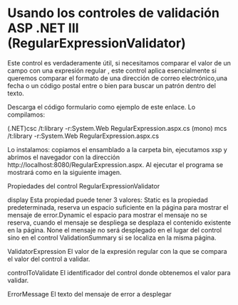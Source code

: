 # Usando los controles de validación ASP .NET III (RegularExpressionValidator)

Este control es verdaderamente útil, si necesitamos comparar el valor de un campo con una expresión regular , este control aplica esencialmente si queremos comparar el formato de una dirección de correo electrónico,una fecha o un código postal entre o bien para buscar un patrón dentro del texto.


Descarga el código formulario como ejemplo de este enlace.
Lo compilamos:

(.NET)csc /t:library -r:System.Web RegularExpression.aspx.cs
(mono) mcs /t:library -r:System.Web RegularExpression.aspx.cs

Lo instalamos: copiamos el ensamblado a la carpeta bin, ejecutamos xsp y abrimos el navegador con la dirección http://localhost:8080/RegularExpression.aspx. Al ejecutar el programa se mostrará como en la siguiente imagen.

Propiedades del control RegularExpressionValidator

display Esta propiedad puede tener 3 valores: Static es la propiedad predeterminada, reserva un espacio suficiente en la página para mostrar el mensaje de error.Dynamic el espacio para mostrar el mensaje no se reserva, cuando el mensaje se despliega se desplaza el contenido existente en la página. None el mensaje no será desplegado en el lugar del control sino en el control ValidationSummary si se localiza en la misma página.

ValidatorExpression El valor de la expresión regular con la que se compara el valor del control a validar.

controlToValidate El identificador del control donde obtenemos el valor para validar.

ErrorMessage El texto del mensaje de error a desplegar
